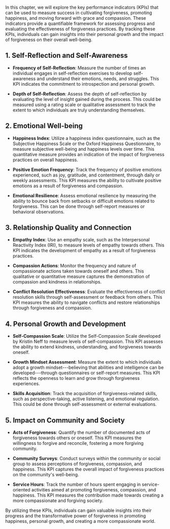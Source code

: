 
In this chapter, we will explore the key performance indicators (KPIs) that can be used to measure success in cultivating forgiveness, promoting happiness, and moving forward with grace and compassion. These indicators provide a quantifiable framework for assessing progress and evaluating the effectiveness of forgiveness practices. By tracking these KPIs, individuals can gain insights into their personal growth and the impact of forgiveness on their overall well-being.

**1. Self-Reflection and Self-Awareness**
-----------------------------------------

* **Frequency of Self-Reflection**: Measure the number of times an individual engages in self-reflection exercises to develop self-awareness and understand their emotions, needs, and struggles. This KPI indicates the commitment to introspection and personal growth.

* **Depth of Self-Reflection**: Assess the depth of self-reflection by evaluating the level of insight gained during the process. This could be measured using a rating scale or qualitative assessment to track the extent to which individuals are truly understanding themselves.

**2. Emotional Well-being**
---------------------------

* **Happiness Index**: Utilize a happiness index questionnaire, such as the Subjective Happiness Scale or the Oxford Happiness Questionnaire, to measure subjective well-being and happiness levels over time. This quantitative measure provides an indication of the impact of forgiveness practices on overall happiness.

* **Positive Emotion Frequency**: Track the frequency of positive emotions experienced, such as joy, gratitude, and contentment, through daily or weekly assessments. This KPI measures the ability to cultivate positive emotions as a result of forgiveness and compassion.

* **Emotional Resilience**: Assess emotional resilience by measuring the ability to bounce back from setbacks or difficult emotions related to forgiveness. This can be done through self-report measures or behavioral observations.

**3. Relationship Quality and Connection**
------------------------------------------

* **Empathy Index**: Use an empathy scale, such as the Interpersonal Reactivity Index (IRI), to measure levels of empathy towards others. This KPI indicates the development of empathy as a result of forgiveness practices.

* **Compassion Actions**: Monitor the frequency and nature of compassionate actions taken towards oneself and others. This qualitative or quantitative measure captures the demonstration of compassion and kindness in relationships.

* **Conflict Resolution Effectiveness**: Evaluate the effectiveness of conflict resolution skills through self-assessment or feedback from others. This KPI measures the ability to navigate conflicts and restore relationships through forgiveness and compassion.

**4. Personal Growth and Development**
--------------------------------------

* **Self-Compassion Scale**: Utilize the Self-Compassion Scale developed by Kristin Neff to measure levels of self-compassion. This KPI assesses the ability to extend kindness, understanding, and forgiveness towards oneself.

* **Growth Mindset Assessment**: Measure the extent to which individuals adopt a growth mindset---believing that abilities and intelligence can be developed---through questionnaires or self-report measures. This KPI reflects the openness to learn and grow through forgiveness experiences.

* **Skills Acquisition**: Track the acquisition of forgiveness-related skills, such as perspective-taking, active listening, and emotional regulation. This could be done through self-assessment or external evaluations.

**5. Impact on Community and Society**
--------------------------------------

* **Acts of Forgiveness**: Quantify the number of documented acts of forgiveness towards others or oneself. This KPI measures the willingness to forgive and reconcile, fostering a more forgiving community.

* **Community Surveys**: Conduct surveys within the community or social group to assess perceptions of forgiveness, compassion, and happiness. This KPI captures the overall impact of forgiveness practices on the community's well-being.

* **Service Hours**: Track the number of hours spent engaging in service-oriented activities aimed at promoting forgiveness, compassion, and happiness. This KPI measures the contribution made towards creating a more compassionate and forgiving society.

By utilizing these KPIs, individuals can gain valuable insights into their progress and the transformative power of forgiveness in promoting happiness, personal growth, and creating a more compassionate world.
